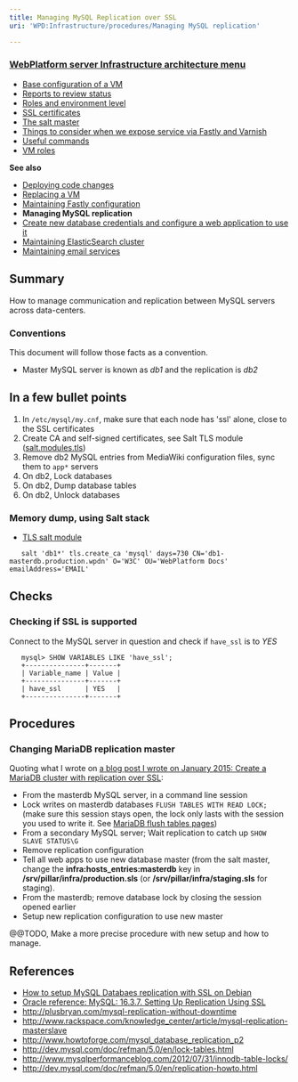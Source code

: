 ```yaml
---
title: Managing MySQL Replication over SSL
uri: 'WPD:Infrastructure/procedures/Managing MySQL replication'

---
```

### <span>[WebPlatform server Infrastructure architecture menu](/WPD:Infrastructure/architecture)</span>

-   [Base configuration of a VM](/WPD:Infrastructure/architecture/Base_configuration_of_a_VM)
-   [Reports to review status](/WPD:Infrastructure/architecture/Reports_to_review_status)
-   [Roles and environment level](/WPD:Infrastructure/architecture/Roles_and_environment_level)
-   [SSL certificates](/WPD:Infrastructure/architecture/SSL_certificates)
-   [The salt master](/WPD:Infrastructure/architecture/The_salt_master)
-   [Things to consider when we expose service via Fastly and Varnish](/WPD:Infrastructure/architecture/Things_to_consider_when_we_expose_service_via_Fastly_and_Varnish)
-   [Useful commands](/WPD:Infrastructure/architecture/Useful_commands)
-   [VM roles](/WPD:Infrastructure/architecture/VM_roles)

**See also**

-   [Deploying code changes](/WPD:Infrastructure/procedures/Deploying_code_changes)
-   [Replacing a VM](/WPD:Infrastructure/procedures/Replacing_a_VM)
-   [Maintaining Fastly configuration](/WPD:Infrastructure/procedures/Maintaining_Varnish_or_Fastly_configuration)
-   **Managing MySQL replication**
-   [Create new database credentials and configure a web application to use it](/WPD:Infrastructure/procedures/Create_new_database_credentials_configure_a_web_application_to_use_it)
-   [Maintaining ElasticSearch cluster](/WPD:Infrastructure/procedures/Maintaining_ElasticSearch_cluster)
-   [Maintaining email services](/WPD:Infrastructure/procedures/Maintaining_email_services)

## <span>Summary</span>

How to manage communication and replication between MySQL servers across data-centers.

### <span>Conventions</span>

This document will follow those facts as a convention.

-   Master MySQL server is known as *db1* and the replication is *db2*

## <span>In a few bullet points</span>

1.  In `/etc/mysql/my.cnf`, make sure that each node has 'ssl' alone, close to the SSL certificates
2.  Create CA and self-signed certificates, see Salt TLS module ([salt.modules.tls](http://docs.saltstack.com/ref/modules/all/salt.modules.tls.html))
3.  Remove db2 MySQL entries from MediaWiki configuration files, sync them to `app*` servers
4.  On db2, Lock databases
5.  On db2, Dump database tables
6.  On db2, Unlock databases

### <span>Memory dump, using Salt stack</span>

-   [TLS salt module](http://docs.saltstack.com/ref/modules/all/salt.modules.tls.html)

<!-- -->

       salt 'db1*' tls.create_ca 'mysql' days=730 CN='db1-masterdb.production.wpdn' O='W3C' OU='WebPlatform Docs' emailAddress='EMAIL'

## <span>Checks</span>

### <span>Checking if SSL is supported</span>

Connect to the MySQL server in question and check if `have_ssl` is to *YES*

       mysql> SHOW VARIABLES LIKE 'have_ssl';
       +---------------+-------+
       | Variable_name | Value |
       +---------------+-------+
       | have_ssl      | YES   |
       +---------------+-------+

## <span>Procedures</span>

### <span>Changing MariaDB replication master</span>

Quoting what I wrote on [a blog post I wrote on January 2015: Create a MariaDB cluster with replication over SSL](https://renoirboulanger.com/blog/2015/01/create-mariadb-cluster-replication-ssl-salt-stack/):

-   From the masterdb MySQL server, in a command line session
-   Lock writes on masterdb databases `FLUSH TABLES WITH READ LOCK;` (make sure this session stays open, the lock only lasts with the session you used to write it. See [MariaDB flush tables pages](https://mariadb.com/kb/en/mariadb/flush-tables-for-export/))
-   From a secondary MySQL server; Wait replication to catch up `SHOW SLAVE STATUS\G`
-   Remove replication configuration
-   Tell all web apps to use new database master (from the salt master, change the **infra:hosts\_entries:masterdb** key in **/srv/pillar/infra/production.sls** (or **/srv/pillar/infra/staging.sls** for staging).
-   From the masterdb; remove database lock by closing the session opened earlier
-   Setup new replication configuration to use new master

@@TODO, Make a more precise procedure with new setup and how to manage.

## <span>References</span>

-   [How to setup MySQL Databaes replication with SSL on Debian](http://www.howtoforge.com/how-to-set-up-mysql-database-replication-with-ssl-encryption-on-debian-lenny)
-   [Oracle reference: MySQL: 16.3.7. Setting Up Replication Using SSL](http://dev.mysql.com/doc/refman/5.1/en/replication-solutions-ssl.html)
-   <http://plusbryan.com/mysql-replication-without-downtime>
-   <http://www.rackspace.com/knowledge_center/article/mysql-replication-masterslave>
-   <http://www.howtoforge.com/mysql_database_replication_p2>
-   <http://dev.mysql.com/doc/refman/5.0/en/lock-tables.html>
-   <http://www.mysqlperformanceblog.com/2012/07/31/innodb-table-locks/>
-   <http://dev.mysql.com/doc/refman/5.0/en/replication-howto.html>
